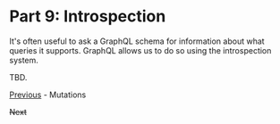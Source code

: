 # Part 9: Introspection

It's often useful to ask a GraphQL schema for information about what queries it supports. GraphQL allows us to do so using the introspection system.

TBD.

[Previous](8.%20Mutations.md) - Mutations

<strike>Next</strike>
